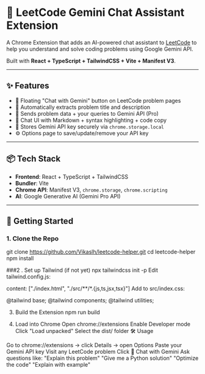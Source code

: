 # 💬 LeetCode Gemini Chat Assistant Extension

A Chrome Extension that adds an AI-powered chat assistant to [LeetCode](https://leetcode.com/problems/*) to help you understand and solve coding problems using Google Gemini API.

Built with **React + TypeScript + TailwindCSS + Vite + Manifest V3**.

---

## ✨ Features

- 💬 Floating "Chat with Gemini" button on LeetCode problem pages
- 📄 Automatically extracts problem title and description
- 🤖 Sends problem data + your queries to Gemini API (Pro)
- 🧠 Chat UI with Markdown + syntax highlighting + code copy
- 🔐 Stores Gemini API key securely via `chrome.storage.local`
- ⚙️ Options page to save/update/remove your API key

---

## 📦 Tech Stack

- **Frontend**: React + TypeScript + TailwindCSS
- **Bundler**: Vite
- **Chrome API**: Manifest V3, `chrome.storage`, `chrome.scripting`
- **AI**: Google Generative AI (Gemini Pro API)

---

## 🚀 Getting Started

### 1. Clone the Repo


git clone https://github.com/Vikaslh/leetcode-helper.git
cd leetcode-helper
npm install


###2 . Set up Tailwind (if not yet)
npx tailwindcss init -p
Edit tailwind.config.js:

content: ["./index.html", "./src/**/*.{js,ts,jsx,tsx}"]
Add to src/index.css:

@tailwind base;
@tailwind components;
@tailwind utilities;


3. Build the Extension
npm run build


4. Load into Chrome
Open chrome://extensions
Enable Developer mode
Click "Load unpacked"
Select the dist/ folder
🛠️ Usage

Go to chrome://extensions → click Details → open Options
Paste your Gemini API key
Visit any LeetCode problem
Click 💬 Chat with Gemini
Ask questions like:
"Explain this problem"
"Give me a Python solution"
"Optimize the code"
"Explain with example"
